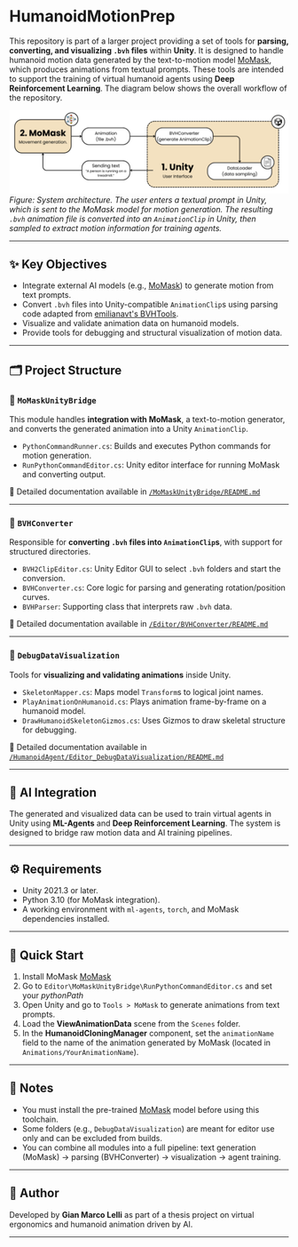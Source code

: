 # HumanoidMotionPrep

This repository is part of a larger project providing a set of tools for **parsing, converting, and visualizing `.bvh` files** within **Unity**. It is designed to handle humanoid motion data generated by the text-to-motion model [MoMask](https://github.com/EricGuo5513/momask-codes), which produces animations from textual prompts. These tools are intended to support the training of virtual humanoid agents using **Deep Reinforcement Learning**. The diagram below shows the overall workflow of the repository.

![Data Flow Overview](./img/DataReader.png)  
*Figure: System architecture. The user enters a textual prompt in Unity, which is sent to the MoMask model for motion generation. The resulting `.bvh` animation file is converted into an `AnimationClip` in Unity, then sampled to extract motion information for training agents.*

---

## ✨ Key Objectives

- Integrate external AI models (e.g., [MoMask](https://github.com/EricGuo5513/momask-codes)) to generate motion from text prompts.
- Convert `.bvh` files into Unity-compatible `AnimationClip`s using parsing code adapted from [emilianavt's BVHTools](https://github.com/emilianavt/BVHTools).
- Visualize and validate animation data on humanoid models.
- Provide tools for debugging and structural visualization of motion data.

---

## 🗂 Project Structure

### 🤖 `MoMaskUnityBridge`

This module handles **integration with MoMask**, a text-to-motion generator, and converts the generated animation into a Unity `AnimationClip`.

- `PythonCommandRunner.cs`: Builds and executes Python commands for motion generation.
- `RunPythonCommandEditor.cs`: Unity editor interface for running MoMask and converting output.

📄 Detailed documentation available in [`/MoMaskUnityBridge/README.md`](HumanoidMotionPrep/Assets/Editor/MoMaskUnityBridge/README.md)

---

### 🔁 `BVHConverter`

Responsible for **converting `.bvh` files into `AnimationClip`s**, with support for structured directories.

- `BVH2ClipEditor.cs`: Unity Editor GUI to select `.bvh` folders and start the conversion.
- `BVHConverter.cs`: Core logic for parsing and generating rotation/position curves.
- `BVHParser`: Supporting class that interprets raw `.bvh` data.

📄 Detailed documentation available in [`/Editor/BVHConverter/README.md`](HumanoidMotionPrep/Assets/Editor/BVH2Clip/README.md)

---

### 🧪 `DebugDataVisualization`

Tools for **visualizing and validating animations** inside Unity.

- `SkeletonMapper.cs`: Maps model `Transform`s to logical joint names.
- `PlayAnimationOnHumanoid.cs`: Plays animation frame-by-frame on a humanoid model.
- `DrawHumanoidSkeletonGizmos.cs`: Uses Gizmos to draw skeletal structure for debugging.

📄 Detailed documentation available in [`/HumanoidAgent/Editor_DebugDataVisualization/README.md`](HumanoidMotionPrep/Assets/Script/HumanoidAgent/Editor_DebugDataVisualization/README.md)

---

## 🧠 AI Integration

The generated and visualized data can be used to train virtual agents in Unity using **ML-Agents** and **Deep Reinforcement Learning**. The system is designed to bridge raw motion data and AI training pipelines.

---

## ⚙️ Requirements

- Unity 2021.3 or later.
- Python 3.10 (for MoMask integration).
- A working environment with `ml-agents`, `torch`, and MoMask dependencies installed.

---

## 🚀 Quick Start

1. Install MoMask [MoMask](https://github.com/EricGuo5513/momask-codes)
2. Go to `Editor\MoMaskUnityBridge\RunPythonCommandEditor.cs` and set your *pythonPath*
3. Open Unity and go to `Tools > MoMask` to generate animations from text prompts.
4. Load the **ViewAnimationData** scene from the `Scenes` folder.
5. In the **HumanoidCloningManager** component, set the `animationName` field to the name of the animation generated by MoMask (located in `Animations/YourAnimationName`).

---

## 📌 Notes

- You must install the pre-trained [MoMask](https://github.com/EricGuo5513/momask-codes) model before using this toolchain.
- Some folders (e.g., `DebugDataVisualization`) are meant for editor use only and can be excluded from builds.
- You can combine all modules into a full pipeline: text generation (MoMask) → parsing (BVHConverter) → visualization → agent training.

---

## 👤 Author

Developed by **Gian Marco Lelli** as part of a thesis project on virtual ergonomics and humanoid animation driven by AI.

---